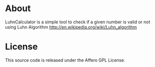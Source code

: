 About
==============

LuhnCalculator is a simple tool to check if a given number is valid or not using Luhn Algorithm http://en.wikipedia.org/wiki/Luhn_algorithm


License
=============

This source code is released under the Affero GPL License.
